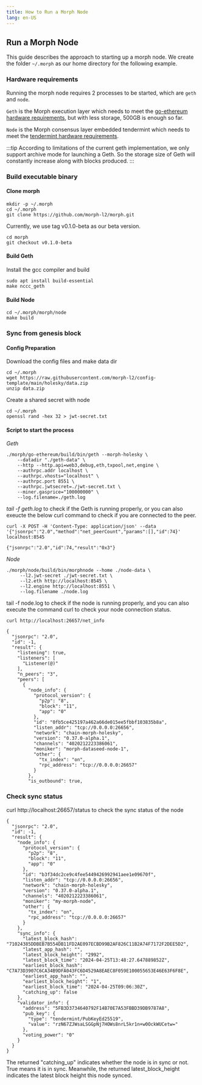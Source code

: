 ```yaml
---
title: How to Run a Morph Node
lang: en-US
---
```


## Run a Morph Node 

This guide describes the approach to starting up a morph node. We create the folder `~/.morph` as our home directory for the following example. 

### Hardware requirements

Running the morph node requires 2 processes to be started, which are `geth` and `node`.  

`Geth` is the Morph execution layer which needs to meet the [go-ethereum hardware requirements](https://github.com/ethereum/go-ethereum#hardware-requirements), but with less storage, 500GB is enough so far. 

`Node` is the Morph consensus layer embedded tendermint which needs to meet the [tendermint hardware requirements](https://docs.tendermint.com/v0.34/tendermint-core/running-in-production.html#processor-and-memory). 


:::tip
According to limitations of the current geth implementation, we only support archive mode for launching a Geth.  So the storage size of Geth will constantly increase along with blocks produced. 
:::

### Build executable binary

#### Clone morph

```
mkdir -p ~/.morph 
cd ~/.morph
git clone https://github.com/morph-l2/morph.git
```

Currently, we use tag v0.1.0-beta as our beta version.

```
cd morph
git checkout v0.1.0-beta
```

#### Build Geth

Install the gcc compiler and build

```
sudo apt install build-essential
make nccc_geth
```

#### Build Node

```
cd ~/.morph/morph/node 
make build
```

### Sync from genesis block

#### Config Preparation

Download the config files and make data dir

```
cd ~/.morph
wget https://raw.githubusercontent.com/morph-l2/config-template/main/holesky/data.zip
unzip data.zip
```

Create a shared secret with node

```
cd ~/.morph
openssl rand -hex 32 > jwt-secret.txt
```

#### Script to start the process

*Geth*

```
./morph/go-ethereum/build/bin/geth --morph-holesky \
    --datadir "./geth-data" \
    --http --http.api=web3,debug,eth,txpool,net,engine \
    --authrpc.addr localhost \
    --authrpc.vhosts="localhost" \
    --authrpc.port 8551 \
    --authrpc.jwtsecret=./jwt-secret.txt \
    --miner.gasprice="100000000" \
    --log.filename=./geth.log
```

*tail -f geth.log* to check if the Geth is running properly, or you can also exeucte the below curl command to check if you are connected to the peer.

```
curl -X POST -H 'Content-Type: application/json' --data 
'{"jsonrpc":"2.0","method":"net_peerCount","params":[],"id":74}' 
localhost:8545

{"jsonrpc":"2.0","id":74,"result":"0x3"}
```


*Node*

```
./morph/node/build/bin/morphnode --home ./node-data \
     --l2.jwt-secret ./jwt-secret.txt \
     --l2.eth http://localhost:8545 \
     --l2.engine http://localhost:8551 \
     --log.filename ./node.log
```

tail -f node.log to check if the node is running properly, and you can also execute the command curl to check your node connection status.

```
curl http://localhost:26657/net_info

{
  "jsonrpc": "2.0",
  "id": -1,
  "result": {
    "listening": true,
    "listeners": [
      "Listener(@)"
    ],
    "n_peers": "3",
    "peers": [
      {
        "node_info": {
          "protocol_version": {
            "p2p": "8",
            "block": "11",
            "app": "0"
          },
          "id": "0fb5ce425197a462a66de015ee5fbbf103835b8a",
          "listen_addr": "tcp://0.0.0.0:26656",
          "network": "chain-morph-holesky",
          "version": "0.37.0-alpha.1",
          "channels": "4020212223386061",
          "moniker": "morph-dataseed-node-1",
          "other": {
            "tx_index": "on",
            "rpc_address": "tcp://0.0.0.0:26657"
          }
        },
        "is_outbound": true,
```

### Check sync status


curl http://localhost:26657/status to check the sync status of the node

```
{
  "jsonrpc": "2.0",
  "id": -1,
  "result": {
    "node_info": {
      "protocol_version": {
        "p2p": "8",
        "block": "11",
        "app": "0"
      },
      "id": "b3f34dc2ce9c4fee5449426992941aee1e09670f",
      "listen_addr": "tcp://0.0.0.0:26656",
      "network": "chain-morph-holesky",
      "version": "0.37.0-alpha.1",
      "channels": "4020212223386061",
      "moniker": "my-morph-node",
      "other": {
        "tx_index": "on",
        "rpc_address": "tcp://0.0.0.0:26657"
      }
    },
    "sync_info": {
      "latest_block_hash": "71024385DDBEB7B554DB11FD2AE097ECBD99B2AF826C11B2A74F7172F2DEE5D2",
      "latest_app_hash": "",
      "latest_block_height": "2992",
      "latest_block_time": "2024-04-25T13:48:27.647889852Z",
      "earliest_block_hash": "C7A73D3907C6CA34B9DFA043FC6D4529A8EAEC8F059E100055653E46E63F6F8E",
      "earliest_app_hash": "",
      "earliest_block_height": "1",
      "earliest_block_time": "2024-04-25T09:06:30Z",
      "catching_up": false
    },
    "validator_info": {
      "address": "5FB3D3734640792F14B70E7A53FBBD39DB9787A8",
      "pub_key": {
        "type": "tendermint/PubKeyEd25519",
        "value": "rzN67ZJWsaLSGGpNj7HOWs8nrL5kr1n+w0OckWUCetw="
      },
      "voting_power": "0"
    }
  }
}
```

The returned "catching_up" indicates whether the node is in sync or not. True means it is in sync. Meanwhile, the returned latest_block_height indicates the latest block height this node synced.



